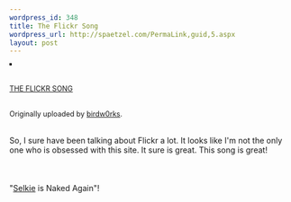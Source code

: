 ```yaml
--- 
wordpress_id: 348
title: The Flickr Song
wordpress_url: http://spaetzel.com/PermaLink,guid,5.aspx
layout: post
---
```

<a href="http://www.flickr.com/photos/birdw0rks/3699011/" title="photo sharing"><img src="http://photos2.flickr.com/3699011_4817890090_m.jpg" alt="" style="border: solid 2px #000000;" /></a>
        <br />
        <br />
        <br />
        <span style="font-size: 0.9em; margin-top: 0px;"><a href="http://www.flickr.com/photos/birdw0rks/3699011/">THE
        FLICKR SONG</a>
        <br />
        <br />
        <br />
        Originally uploaded by <a href="http://www.flickr.com/people/birdw0rks/">birdw0rks</a>.<br />
        </span>
        <br />
        <p style="">
        So, I sure have been talking about Flickr a lot. It looks like I'm not the only one
        who is obsessed with this site. It sure is great. This song is great!
        <br />
        <br />
        <br />
        <br />
        "<a href="http://www.flickr.com/photos/selkie/">Selkie</a> is Naked Again"!
        </p>
        <img width="0" height="0" src="http://spaetzel.com/aggbug.ashx?id=5" />
